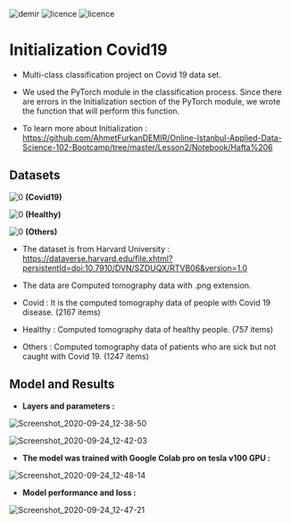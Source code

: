 ![demir](https://img.shields.io/badge/PyTorch-V1.2.0-red) ![licence](https://img.shields.io/badge/demir-ai-blueviolet) ![licence](https://img.shields.io/badge/Ahmet%20Furkan-DEM%C4%B0R-blue)



# Initialization Covid19

* Multi-class classification project on Covid 19 data set.

* We used the PyTorch module in the classification process. Since there are errors in the Initialization section of the PyTorch module, we wrote the function that will perform this function.

* To learn more about Initialization : https://github.com/AhmetFurkanDEMIR/Online-Istanbul-Applied-Data-Science-102-Bootcamp/tree/master/Lesson2/Notebook/Hafta%206


## Datasets

![0](https://user-images.githubusercontent.com/54184905/94127895-250bc580-fe62-11ea-9624-7583c668bce1.png) **(Covid19)**

![0](https://user-images.githubusercontent.com/54184905/94127921-2a691000-fe62-11ea-8bb4-c36d344e3eb6.png) **(Healthy)**

![0](https://user-images.githubusercontent.com/54184905/94127928-2e952d80-fe62-11ea-9a0b-e7cac4e34dbc.png) **(Others)**


* The dataset is from Harvard University : https://dataverse.harvard.edu/file.xhtml?persistentId=doi:10.7910/DVN/SZDUQX/RTVB06&version=1.0

* The data are Computed tomography data with .png extension.

* Covid : It is the computed tomography data of people with Covid 19 disease. (2167 items)

* Healthy : Computed tomography data of healthy people. (757 items)

* Others : Computed tomography data of patients who are sick but not caught with Covid 19. (1247 items)


## Model and Results

* **Layers and parameters :**

![Screenshot_2020-09-24_12-38-50](https://user-images.githubusercontent.com/54184905/94129080-98620700-fe63-11ea-8831-821c5006907a.png)

![Screenshot_2020-09-24_12-42-03](https://user-images.githubusercontent.com/54184905/94129082-98fa9d80-fe63-11ea-88f3-99fa24054a25.png)

* **The model was trained with Google Colab pro on tesla v100 GPU :**

![Screenshot_2020-09-24_12-48-14](https://user-images.githubusercontent.com/54184905/94129685-55ecfa00-fe64-11ea-937c-95ef96e26766.png)

* **Model performance and loss :**

![Screenshot_2020-09-24_12-47-21](https://user-images.githubusercontent.com/54184905/94129680-55546380-fe64-11ea-93a8-65fdd124eaae.png)
